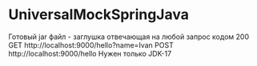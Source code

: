 # UniversalMockSpringJava
 
Готовый jar файл - заглушка отвечающая на любой запрос кодом 200
GET http://localhost:9000/hello?name=Ivan
POST http://localhost:9000/hello
Нужен только JDK-17
